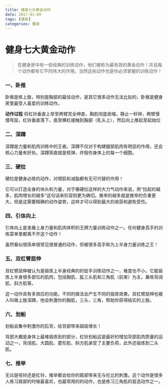 ```yaml
---
title: 健身七大黄金动作
date: 2017-01-09
tags: [健身]
categories: 健身
---
```


# 健身七大黄金动作

>在健身房中有一些经典的训练动作，他们被称为最有效的黄金动作！并且每个动作都有它不同伟大的作用。当然这些动作也是你必须掌握的训练动作！

### 一、卧推

卧推是练上肢，特别是胸部的最佳动作，是其它很多动作无法比拟的，卧推是健身房里最受人喜爱的训练动作。

**动作过程**
将杠铃垂直上举至两臂完全伸直，胸肌彻底收缩，静止一秒钟，两臂慢慢弯屈，杠铃垂直落下，直至横杠接触到胸部（乳头上），然后向上推起至起始位

### 二、深蹲

深蹲是力量和肌肉训练中的王者。深蹲不仅对于构建腿部肌肉有明显的作用，还会核心力量有好处。深蹲简直就是核弹，炸毁你身体上的每一个细胞。

<!--more-->

### 三、硬拉

硬拉是健身必练的动作，对增肌和减脂都有无可代替的作用！

它可以打造全身的块头和力量，对于像硬拉这样的大力气动作来说，用“拉起的越多，肌肉增长的越多”这句话来形容则更为确切。推举的越多就是推举的负重更大，但是这需要精确的动作姿势，这样才可以得到最大的收获和避免受伤。

### 四、引体向上

引体向上是发展上身力量和肌肉体积的王牌力量训练动作之一。任何健身高手的训练菜单里都离不开这个动作！

虽然看似很简单很常见很普通的动作，但被很多高手称为上半身力量训练之王！

### 五、双杠臂屈伸

双杠臂屈伸被认为是锻炼上半身经典的的徒手训练动作之一，难度也不小。它能锻炼上半身很多部位的肌肉，包括胸肌、肱三头肌和三角肌（前束）为主，兼练背阔肌、斜方肌等。

这一动作具有多效应的功能，不同的做法会产生不同的锻炼效果。双杠臂屈伸也被人叫做上肢深蹲，他会刺激你的胸肌，三头，三角，帮助你获得结实的上肢。

### 六、划船

划船会集中刺激你的后背，给背部带来超级增长！

背部大概是身体上最难锻炼到的部分，杠铃划船这是最好的增加背部肌肉质量的运动之一，背阔肌、大圆肌、菱形肌、斜方肌承受了主要负荷，此外还锻炼到二头肌。

### 七、推举

无论是哑铃还是杠铃，推举都会给你的肩部带来无与伦比的刺激。这个动作是很多人练习肩部的时候最喜欢，也最常用的的动作，也是练习三角肌的首选动作之一。
